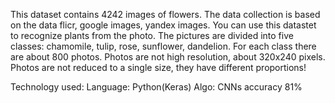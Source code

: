 This dataset contains 4242 images of flowers. The data collection is based on the data flicr,
google images, yandex images. You can use this datastet to recognize plants from the photo.
The pictures are divided into five classes: chamomile, tulip, rose, sunflower, dandelion.
For each class there are about 800 photos. Photos are not high resolution, about 320x240 pixels. 
Photos are not reduced to a single size, they have different proportions!

Technology used:
Language: Python(Keras)
Algo: CNNs
accuracy 81%


